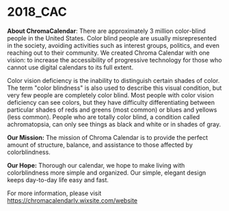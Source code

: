 # 2018_CAC

<b>About ChromaCalendar</b>:
There are approximately 3 million color-blind people in the United States. Color blind people are usually misrepresented in the society, avoiding activities such as interest groups, politics, and even reaching out to their community. We created Chroma Calendar with one vision: to increase the accessibility of progressive technology for those who cannot use digital calendars to its full extent.

Color vision deficiency is the inability to distinguish certain shades of color. The term "color blindness" is also used to describe this visual condition, but very few people are completely color blind. Most people with color vision deficiency can see colors, but they have difficulty differentiating between particular shades of reds and greens (most common) or blues and yellows (less common). People who are totally color blind, a condition called achromatopsia, can only see things as black and white or in shades of gray. 

<b>Our Mission:</b> The mission of Chroma Calendar is to provide the perfect amount of structure, balance, and assistance to those affected by colorblindness.

<b>Our Hope:</b> Thorough our calendar, we hope to make living with colorblindness more simple and organized. Our simple, elegant design keeps day-to-day life easy and fast. 

For more information, please visit https://chromacalendarlv.wixsite.com/website
